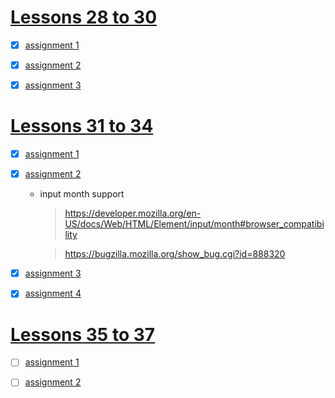 # [Lessons 28 to 30](https://elzero.org/html-assignments-lesson-from-28-to-30)

- [x] [assignment 1](./Lessons28to30/assignment1.html)

- [x] [assignment 2](./Lessons28to30/assignment2.html)

- [x] [assignment 3](./Lessons28to30/assignment3.html)

# [Lessons 31 to 34](https://elzero.org/html-assignments-lesson-from-31-to-34)

- [x] [assignment 1](./Lessons31to34/assignment1.html)

- [x] [assignment 2](./Lessons31to34/assignment2.html)

  - input month support

    > https://developer.mozilla.org/en-US/docs/Web/HTML/Element/input/month#browser_compatibility

    > https://bugzilla.mozilla.org/show_bug.cgi?id=888320

- [x] [assignment 3](./Lessons31to34/assignment3.html)

- [x] [assignment 4](./Lessons31to34/assignment4.html)

# [Lessons 35 to 37](https://elzero.org/html-assignments-lesson-from-35-to-37)

- [ ] [assignment 1](./Lessons35to37/assignment1.html)

- [ ] [assignment 2](./Lessons35to37/assignment2.html)